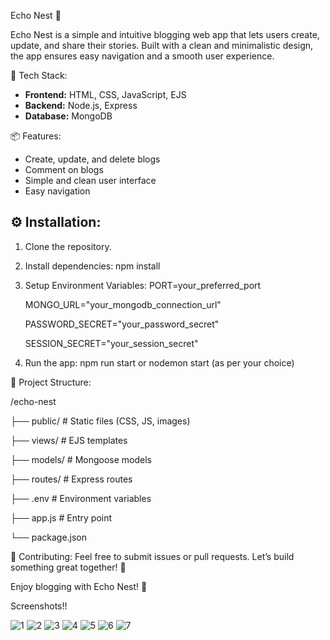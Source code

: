 Echo Nest 📝

Echo Nest is a simple and intuitive blogging web app that lets users create, update, and share their stories. Built with a clean and minimalistic design, the app ensures easy navigation and a smooth user experience.

🚀 Tech Stack:
- **Frontend:** HTML, CSS, JavaScript, EJS  
- **Backend:** Node.js, Express  
- **Database:** MongoDB  

📦 Features:
- Create, update, and delete blogs  
- Comment on blogs  
- Simple and clean user interface  
- Easy navigation  

## ⚙️ Installation:

1. Clone the repository.

2. Install dependencies:
   npm install

3. Setup Environment Variables:
   PORT=your_preferred_port
   
   MONGO_URL="your_mongodb_connection_url"
   
   PASSWORD_SECRET="your_password_secret"
   
   SESSION_SECRET="your_session_secret"

5. Run the app:
   npm run start or nodemon start (as per your choice)

📁 Project Structure:

/echo-nest

├── public/              # Static files (CSS, JS, images)

├── views/               # EJS templates

├── models/              # Mongoose models

├── routes/              # Express routes

├── .env                 # Environment variables

├── app.js               # Entry point

└── package.json

🤝 Contributing:
Feel free to submit issues or pull requests. Let’s build something great together! 🚀

Enjoy blogging with Echo Nest! 🌱

Screenshots!!

![1](https://github.com/user-attachments/assets/3ad3aafe-00cd-481a-bf99-e06cec656466)
![2](https://github.com/user-attachments/assets/f6971b7e-d9db-4d29-814b-16691b785f63)
![3](https://github.com/user-attachments/assets/ea17b7ec-0f68-4ba2-97d1-1ed07903be96)
![4](https://github.com/user-attachments/assets/4f0774d3-2396-4045-9226-9d061ca6dfcc)
![5](https://github.com/user-attachments/assets/46ca8b50-9f9a-4a46-9e9e-1c864f28ac1e)
![6](https://github.com/user-attachments/assets/e67068fa-ce2e-419d-868b-700277b79610)
![7](https://github.com/user-attachments/assets/376b80ed-29b3-4558-a42b-1f04e21ca313)

